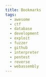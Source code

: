 ```yaml
---
title: Bookmarks
tags:
  - awesome
  - ctf
  - database
  - development
  - exploit
  - fuzzer
  - github
  - interpreter
  - pentest
  - reverse
  - webassembly
---
```

